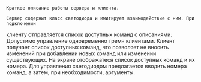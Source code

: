 	Краткое описание работы сервера и клиента.

	Сервер содержит класс светодиода и имитирует взаимодействие с ним. При подключении
клиенту отправляется список доступных команд с описаниями. Допустимо управление
одновременно тремя клиентами.
	Клиент получает список доступных команд, что позволяет не вносить изменений при
добавлении новых команд или изменении существующих. На экране отображатеся список
доступных команд и их номера. Для управления светодиодом предлагается вводить номера
команд, а затем, при необходимости, аргументы.